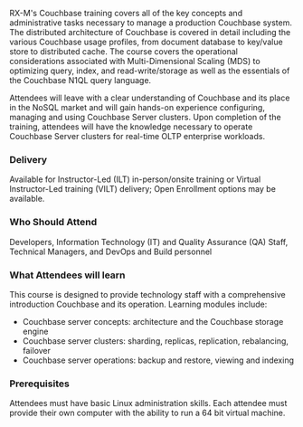 <!-- Couchbase 4.0/4.5 -->

RX-M's Couchbase training covers all of the key concepts and administrative tasks necessary to manage a production Couchbase system. The distributed architecture of Couchbase is covered in detail including the various Couchbase usage profiles, from document database to key/value store to distributed cache. The course covers the operational considerations associated with Multi-Dimensional Scaling (MDS) to optimizing query, index, and read-write/storage as well as the essentials of the Couchbase N1QL query language.

Attendees will leave with a clear understanding of Couchbase and its place in the NoSQL market and will gain hands-on experience configuring, managing and using Couchbase Server clusters. Upon completion of the training, attendees will have the knowledge necessary to operate Couchbase Server clusters for real-time OLTP enterprise workloads.


### Delivery

Available for Instructor-Led (ILT) in-person/onsite training or Virtual Instructor-Led training (VILT) delivery; Open Enrollment options may be available.


### Who Should Attend

Developers, Information Technology (IT) and Quality Assurance (QA) Staff, Technical Managers, and DevOps and Build personnel


### What Attendees will learn

This course is designed to provide technology staff with a comprehensive introduction Couchbase and its operation. Learning modules include:

- Couchbase server concepts: architecture and the Couchbase storage engine
- Couchbase server clusters: sharding, replicas, replication, rebalancing, failover
- Couchbase server operations: backup and restore, viewing and indexing


### Prerequisites

Attendees must have basic Linux administration skills. Each attendee must provide their own computer with the ability to
run a 64 bit virtual machine.



